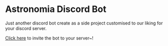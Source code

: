 # Astronomia Discord Bot

Just another discord bot create as a side project customised to our liking for your discord server.

[Click here](https://discord.com/api/oauth2/authorize?client_id=717980794655604756&permissions=545460321393&scope=applications.commands%20bot) to invite the bot to your server~!
